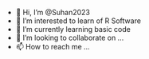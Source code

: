 - 👋 Hi, I’m @Suhan2023
- 👀 I’m interested to learn of R Software
- 🌱 I’m currently learning basic code
- 💞️ I’m looking to collaborate on ...
- 📫 How to reach me ...

<!---
Suhan2023/Suhan2023 is a ✨ special ✨ repository because its `README.md` (this file) appears on your GitHub profile.
You can click the Preview link to take a look at your changes.
--->
